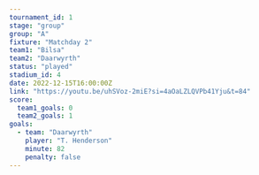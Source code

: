 ```yaml
---
tournament_id: 1
stage: "group"
group: "A"
fixture: "Matchday 2"
team1: "Bilsa"
team2: "Daarwyrth"
status: "played"
stadium_id: 4
date: 2022-12-15T16:00:00Z
link: "https://youtu.be/uhSVoz-2miE?si=4aOaLZLQVPb41Yju&t=84"
score:
  team1_goals: 0
  team2_goals: 1
goals:
  - team: "Daarwyrth"
    player: "T. Henderson"
    minute: 82
    penalty: false
---
```

